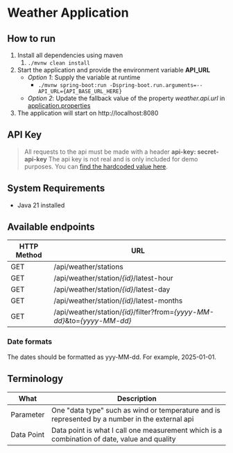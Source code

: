 # Weather Application

## How to run

1. Install all dependencies using maven
   1. ```./mvnw clean install```
2. Start the application and provide the environment variable **API_URL**
    - _Option 1_: Supply the variable at runtime
      - ```./mvnw spring-boot:run -Dspring-boot.run.arguments=--API_URL={API_BASE_URL_HERE}```
    - _Option 2_: Update the fallback value of the property _weather.api.url_
      in [application.properties](src/main/resources/application.properties)
3. The application will start on http://localhost:8080

## API Key
> All requests to the api must be made with a header **api-key: secret-api-key**
The api key is not real and is only included for demo purposes. You can [find the hardcoded value here](src/main/java/com/example/weather/app/service/ApiKeyValidator.java).

## System Requirements

- Java 21 installed

## Available endpoints

| HTTP Method | URL                                                                      |
|-------------|--------------------------------------------------------------------------|
| GET         | /api/weather/stations                                                    |
| GET         | /api/weather/station/_{id}_/latest-hour                                  |
| GET         | /api/weather/station/_{id}_/latest-day                                   |
| GET         | /api/weather/station/_{id}_/latest-months                                |
| GET         | /api/weather/station/_{id}_/filter?from=_{yyyy-MM-dd}_&to=_{yyyy-MM-dd}_ |

### Date formats
The dates should be formatted as yyy-MM-dd. For example, 2025-01-01.

## Terminology

| What       | Description                                                                                    |
|------------|------------------------------------------------------------------------------------------------|
| Parameter  | One "data type" such as wind or temperature and is represented by a number in the external api |
| Data Point | Data point is what I call one measurement which is a combination of date, value and quality    |



